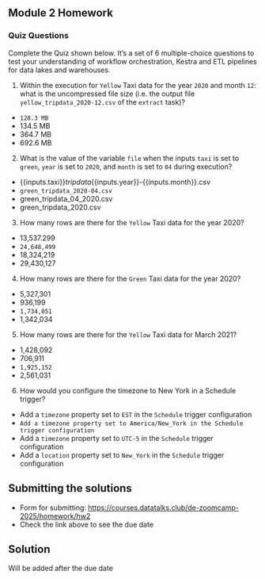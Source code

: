 ## Module 2 Homework
### Quiz Questions

Complete the Quiz shown below. It’s a set of 6 multiple-choice questions to test your understanding of workflow orchestration, Kestra and ETL pipelines for data lakes and warehouses.

1) Within the execution for `Yellow` Taxi data for the year `2020` and month `12`: what is the uncompressed file size (i.e. the output file `yellow_tripdata_2020-12.csv` of the `extract` task)?
- `128.3 MB`
- 134.5 MB
- 364.7 MB
- 692.6 MB

2) What is the value of the variable `file` when the inputs `taxi` is set to `green`, `year` is set to `2020`, and `month` is set to `04` during execution?
- {{inputs.taxi}}_tripdata_{{inputs.year}}-{{inputs.month}}.csv
- `green_tripdata_2020-04.csv`
- green_tripdata_04_2020.csv
- green_tripdata_2020.csv

3) How many rows are there for the `Yellow` Taxi data for the year 2020?
- 13,537.299
- `24,648,499`
- 18,324,219
- 29,430,127

4) How many rows are there for the `Green` Taxi data for the year 2020?
- 5,327,301
- 936,199
- `1,734,051`
- 1,342,034

5) How many rows are there for the `Yellow` Taxi data for March 2021?
- 1,428,092
- 706,911
- `1,925,152`
- 2,561,031

6) How would you configure the timezone to New York in a Schedule trigger?
- Add a `timezone` property set to `EST` in the `Schedule` trigger configuration  
- `Add a timezone property set to America/New_York in the Schedule trigger configuration`
- Add a `timezone` property set to `UTC-5` in the `Schedule` trigger configuration
- Add a `location` property set to `New_York` in the `Schedule` trigger configuration  


## Submitting the solutions

* Form for submitting: https://courses.datatalks.club/de-zoomcamp-2025/homework/hw2
* Check the link above to see the due date

## Solution

Will be added after the due date